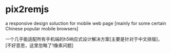 # pix2remjs
a responsive design soluction for mobile web page [mainly for some certain Chinese popular mobile browsers]    

一个几乎能适配所有手机端的h5响应式设计解决方案[主要是针对于中文排版]，[不好意思，这里忽略了1像素问题]
